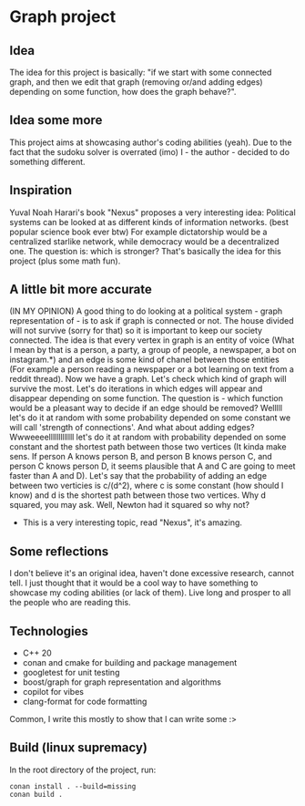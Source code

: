 # Graph project

## Idea
The idea for this project is basically: "if we start with some connected graph, and then we edit that graph (removing or/and adding edges) depending on some function, how does the graph behave?". 

## Idea some more
This project aims at showcasing author's coding abilities (yeah). Due to the fact that the sudoku solver is overrated (imo) I - the author - decided to do something different.

## Inspiration
Yuval Noah Harari's book "Nexus" proposes a very interesting idea: Political systems can be looked at as different kinds of information networks. (best popular science book ever btw) For example dictatorship would be a centralized starlike network, while democracy would be a decentralized one. The question is: which is stronger? That's basically the idea for this project (plus some math fun).

## A little bit more accurate
(IN MY OPINION) A good thing to do looking at a political system - graph representation of - is to ask if graph is connected or not. The house divided will not survive (sorry for that) so it is important to keep our society connected. The idea is that every vertex in graph is an entity of voice (What I mean by that is a person, a party, a group of people, a newspaper, a bot on instagram.*) and an edge is some kind of chanel between those entities (For example a person reading a newspaper or a bot learning on text from a reddit thread). Now we have a graph. Let's check which kind of graph will survive the most. Let's do iterations in which edges will appear and disappear depending on some function. The question is - which function would be a pleasant way to decide if an edge should be removed? Welllll let's do it at random with some probability depended on some constant we will call 'strength of connections'. And what about adding edges? Wwweeeelllllllllllll let's do it at random with probability depended on some constant and the shortest path between those two vertices (It kinda make sens. If person A knows person B, and person B knows person C, and person C knows person D, it seems plausible that A and C are going to meet faster than A and D). Let's say that the probability of adding an edge between two verticies is c/(d^2), where c is some constant (how should I know) and d is the shortest path between those two vertices. Why d squared, you may ask. Well, Newton had it squared so why not?

* This is a very interesting topic, read "Nexus", it's amazing.

## Some reflections
I don't believe it's an original idea, haven't done excessive research, cannot tell. I just thought that it would be a cool way to have something to showcase my coding abilities (or lack of them). Live long and prosper to all the people who are reading this. 

## Technologies
 - C++ 20
 - conan and cmake for building and package management
 - googletest for unit testing
 - boost/graph for graph representation and algorithms
 - copilot for vibes
 - clang-format for code formatting

Common, I write this mostly to show that I can write some :>

## Build (linux supremacy)
In the root directory of the project, run:
```
conan install . --build=missing
conan build .
```
